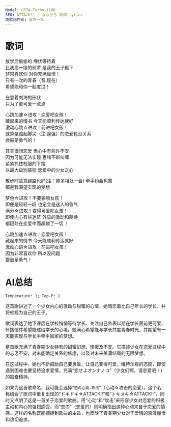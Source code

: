 ```yaml
---
Model: GPT4-Turbo-1106
SEO: ATTACK!! - ななひら 歌词 lyrics
原歌词作者: 後方一気
---
```


歌词
======
    
放学后偷偷的 埋伏等待着  
比我高一级的前辈 是我的王子殿下  
非常喜欢你 对你充满憧憬！  
只有一次的青春（音:现在）  
希望能和你一起度过！  
  
在意着刘海的形状  
只为了更可爱一点点  
  
心跳加速☆进攻！恋爱吧女孩！  
藏起来的情书 今天能顺利传达就好  
激动心跳☆进攻！前进吧女孩！  
就算是踮起脚尖（注:逞强）的恋爱也没关系  
会鼓足勇气的！  
  
其实很想恋爱 但心中有些许不安  
因为可能无法实现 思绪不断纠缠  
紧紧抓住校服的下摆  
以最大级别装扮 恋爱中的少女之心  
  
散步时故意绕路也好(注：能多相处一会) 牵手约会也罢  
都是我渴望实现的梦想  
  
梦色☆进攻！不要输哦女孩！  
即便是轻轻一叹 也定会是迷人的香气  
满分☆进攻！变得可爱吧女孩！  
即使内心有些迷茫 外显的激动和期待  
都因处在恋爱中而超越了一切 ！  
  
心跳加速☆进攻！恋爱吧女孩！  
藏起来的情书 今天能顺利传达就好  
激动心跳☆进攻！前进吧女孩！  
因为非常喜欢你 所以没问题  
要鼓足勇气！

AI总结
======
`Temperature: 1; Top-P: 1`

这首歌讲述了一个少女内心的激动与甜蜜的心情，她暗恋着比自己年长的学长，并将他视为自己的王子。

歌词表达了她下课后在学校悄悄等待学长、关注自己外表以期在学长面前更可爱、怀揣信件希望能递给学长的心境。她满心希望能与学长共度青春时光，并期望有一天能实现与学长手牵手回家的梦想。

整首歌充满了青春期少女特有的甜蜜幻想、憧憬及不安。它描述少女在恋爱过程中的忐忑不安，对未能确定关系的焦虑，以及对未来美满结局的无限梦想。

在这过程中，她也不断鼓励自己要勇敢，让自己变得可爱，维持乐观的态度，即使遇到困难也要坚持追求爱情，充满“恋せよオンナノコ”（少女们啊，请恋爱吧！）的振奋精神。

如果为这首歌命名，我可能会选择“`恋の心跳☆攻击`”（心动☆攻击的恋爱）。这个名称结合了歌词中重复出现的“ドキドキ☆ATTACK!!”和“トキメキ☆ATTACK!!”，同时又点明了这是一首关于恋爱的歌曲。用“心动”和“攻击”来形容少女对恋爱的积极主动和内心的强烈感受，而“恋の”（恋爱的）则明确指出这种心动来自于恋爱的情感。这样的名称既能捕捉到歌曲的主旨，也反映了青春期少女对于爱情的浪漫憧憬和热切追求。